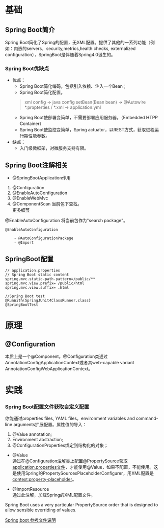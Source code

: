 # 基础
## Spring Boot简介
Spring Boot简化了Spring的配置，无XML配置。提供了其他的一系列功能（例如：内嵌的servers，security,metrics,health checks, externalized configuration），SpringBoot是伴随着Spring4.0诞生的。
### Spring Boot优缺点
- 优点：
    - Spring Boot简化编码，包括引入依赖、注入一个Bean；
    - Spring Boot简化配置，
    > xml config -> java config
    > setBean(Bean bean) -> @Autowire
    > *.propterties / *.xml -> application.yml
    - Spring Boot使部署变简单，不需要部署应用服务器。（Embedded HTPP Container）
    - Spring Boot使监控变简单，Spring actuator，以REST方式，获取进程运行期性能参数。
- 缺点：
    - 入门级微框架，对微服务支持有限。

## Spring Boot注解相关

- @SpringBootApplication作用    
1. @Configuration
2. @EnableAutoConfiguration
3. @EnableWebMvc
4. @ComponentScan 当前包下查找。<br>
[更多细节](http://spring.io/guides/gs/spring-boot/)

@EnableAutoConfiguration 将当前包作为"search package"。

```
@EnableAutoConfiguration

    - @AutoConfigurationPackage
    - @Import
```

## SpringBoot配置

```
// application.properties
// Spring Boot static content
spring.mvc.static-path-pattern=/public/**
spring.mvc.view.prefix= /public/html
spring.mvc.view.suffix= .html

//Spring Boot test
@RunWith(SpringJUnit4ClassRunner.class)
@SpringBootTest
```


# 原理
## @Configuration
本质上是一个@Component，@Configuration类通过AnnotationConfigApplicationContext或者其web-capable variant AnnotationConfigWebApplicationContext。





# 实践

### Spring Boot配置文件获取自定义配置
你能通过properties files, YAML files，environment variables and command-line arguments扩展配置。属性值的导入：
1. @Value annotation;
2. Environment abstraction;
3. @ConfigurationProperties绑定到结构化的对象；

- @Value    
通过在@Configuration注解类上配置@PropertySource获取application.properties文件，才能使用@Value，如果不配置，不能使用。这是使用Spring的PropertySourcesPlaceholderConfigurer，用XML配置是<context:property-placeholder>。   

- @ImportResource   
通过此注解，加载Spring的XML配置文件。

Spring Boot uses a very particular PropertySource order that is designed to allow sensible overriding of values.

[Spring boot 参考文件说明](http://docs.spring.io/spring-boot/docs/1.4.4.RELEASE/reference/htmlsingle/#boot-features-sql/)
